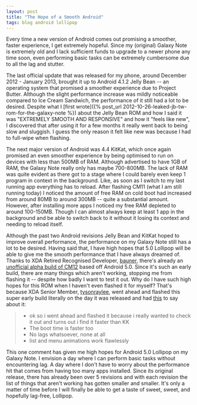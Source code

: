 ```yaml
---
layout: post
title: "The Hope of a Smooth Android"
tags: blog android lollipop
---
```


Every time a new version of Android comes out promising a smoother, faster experience, I get extremely hopeful. Since my (original) Galaxy Note is extremely old and I lack sufficient funds to upgrade to a newer phone any time soon, even performing basic tasks can be extremely cumbersome due to all the lag and stutter.

The last official update that was released for my phone, around December 2012 - January 2013, brought it up to Android 4.1.2 Jelly Bean -- an operating system that promised a smoother experience due to Project Butter. Although the slight performance increase was mildly noticeable compared to Ice Cream Sandwich, the performance of it still had a lot to be desired. Despite what I [first wrote]({% post_url 2012-10-26-leaked-jb-tw-rom-for-the-galaxy-note %}) about the Jelly Bean ROM and how I said it was "EXTREMELY SMOOTH AND RESPONSIVE" and how it "feels like new", I discovered that after using it for a few months it really went back to being slow and sluggish. I guess the only reason it felt like new was because I had to full-wipe when flashing.

The next major version of Android was 4.4 KitKat, which once again promised an even smoother experience by being optimised to run on devices with less than 500MB of RAM. Although advertised to have 1GB of RAM, the Galaxy Note really only has maybe 700-800MB. The lack of RAM was quite evident as there got to a stage where I could barely even keep 1 program in context in the background. Like, as soon as I switch to my last running app everything has to reload. After flashing CM11 (what I am still running today) I noticed the amount of free RAM on cold boot had increased from around 80MB to around 300MB -- quite a substantial amount. However, after installing more apps I noticed my free RAM depleted to around 100-150MB. Though I can almost always keep at least 1 app in the background and be able to switch back to it without it losing its context and needing to reload itself.

Although the past two Android revisions Jelly Bean and KitKat hoped to improve overall performance, the performance on my Galaxy Note still has a lot to be desired. Having said that, I have high hopes that 5.0 Lollipop will be able to give me the smooth performance that I have always dreamed of. Thanks to XDA Retired Recognised Developer, [bauner](http://forum.xda-developers.com/member.php?u=799465), there's already an [unofficial alpha build of CM12](http://forum.xda-developers.com/galaxy-note/development/rom-t2938649) based off Android 5.0. Since it's such an early build, there are many things which aren't working, stopping me from flashing it -- despite how badly I want to test it out. Why do I have such high hopes for this ROM when I haven't even flashed it for myself? That's because XDA Senior Member, [tysonraylee](http://forum.xda-developers.com/member.php?u=4546806), went ahead and flashed this super early build literally on the day it was released and had [this](http://forum.xda-developers.com/showpost.php?p=56723024&postcount=12) to say about it:

 > * ok so i went ahead and flashed it because i really wanted to check it out and turns out i find it faster than KK
 > * The boot time is faster too
 > * No lags whatsoever, none at all
 > * list and menu animations work flawlessly

This one comment has given me high hopes for Android 5.0 Lollipop on my Galaxy Note. I envision a day where I can perform basic tasks without encountering lag. A day where I don't have to worry about the performance hit that comes from having too many apps installed. Since its original release, there has already been over 5 revisions and with each revision the list of things that aren't working has gotten smaller and smaller. It's only a matter of time before I will finally be able to get a taste of sweet, sweet, and hopefully lag-free, Lollipop.
